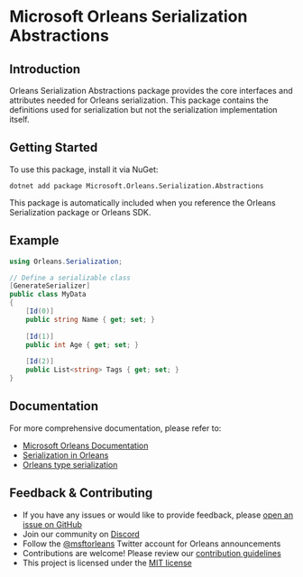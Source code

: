 # Microsoft Orleans Serialization Abstractions

## Introduction
Orleans Serialization Abstractions package provides the core interfaces and attributes needed for Orleans serialization. This package contains the definitions used for serialization but not the serialization implementation itself.

## Getting Started
To use this package, install it via NuGet:

```shell
dotnet add package Microsoft.Orleans.Serialization.Abstractions
```

This package is automatically included when you reference the Orleans Serialization package or Orleans SDK.

## Example

```csharp
using Orleans.Serialization;

// Define a serializable class
[GenerateSerializer]
public class MyData
{
    [Id(0)]
    public string Name { get; set; }
    
    [Id(1)]
    public int Age { get; set; }
    
    [Id(2)]
    public List<string> Tags { get; set; }
}
```

## Documentation
For more comprehensive documentation, please refer to:
- [Microsoft Orleans Documentation](https://docs.microsoft.com/dotnet/orleans/)
- [Serialization in Orleans](https://learn.microsoft.com/en-us/dotnet/orleans/host/configuration-guide/serialization)
- [Orleans type serialization](https://learn.microsoft.com/en-us/dotnet/orleans/host/configuration-guide/serialization-attributes)

## Feedback & Contributing
- If you have any issues or would like to provide feedback, please [open an issue on GitHub](https://github.com/dotnet/orleans/issues)
- Join our community on [Discord](https://aka.ms/orleans-discord)
- Follow the [@msftorleans](https://twitter.com/msftorleans) Twitter account for Orleans announcements
- Contributions are welcome! Please review our [contribution guidelines](https://github.com/dotnet/orleans/blob/main/CONTRIBUTING.md)
- This project is licensed under the [MIT license](https://github.com/dotnet/orleans/blob/main/LICENSE)